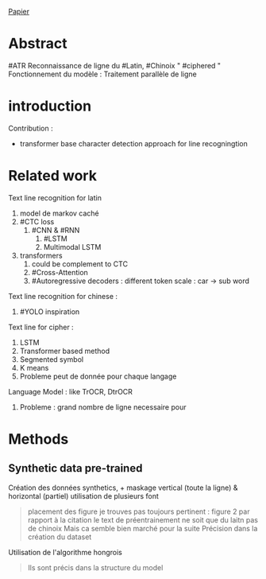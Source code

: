  [Papier](https://cloud.teklia.com/index.php/apps/onlyoffice/s/YFq4mDGy54ZcGLi?fileId=476136)

# Abstract 
#ATR
Reconnaissance de ligne du #Latin, #Chinoix " #ciphered "
Fonctionnement du modèle : Traitement parallèle de ligne 
# introduction
Contribution : 
 - transformer base character detection approach for line recogningtion
# Related work
Text line recognition for latin
1. model de markov caché
2. #CTC loss
	1. #CNN & #RNN
		1. #LSTM
		2. Multimodal LSTM
3. transformers
	1. could be complement to CTC
	2. #Cross-Attention
	3. #Autoregressive decoders : different token scale : car -> sub word

Text line recognition for chinese :
1. #YOLO inspiration 

Text line for cipher :
1. LSTM
2. Transformer based method 
3. Segmented symbol
4. K means
5. Probleme peut de donnée pour chaque langage

Language Model :
like TrOCR, DtrOCR
1. Probleme : grand nombre de ligne necessaire pour 

# Methods
## Synthetic data pre-trained
Création des données synthetics, + maskage vertical (toute la ligne) & horizontal (partiel) utilisation de plusieurs font
> placement des figure je trouves pas toujours pertinent : figure 2 par rapport à la citation
> le text de préentrainement ne soit que du laitn pas de chinoix
> Mais ca semble bien marché pour la suite
> Précision dans la création du dataset

Utilisation de l'algorithme hongrois

> Ils sont précis dans la structure du model
> 


